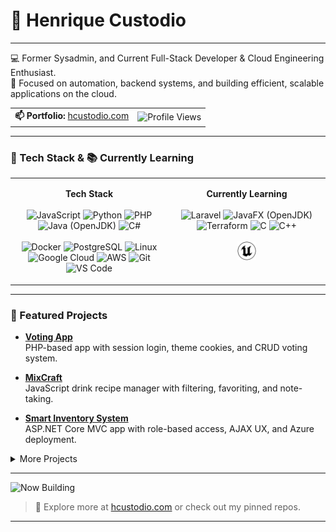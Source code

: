 # 👋 Henrique Custodio

---

💻 Former Sysadmin, and Current Full-Stack Developer & Cloud Engineering Enthusiast.   
🔧 Focused on automation, backend systems, and building efficient, scalable applications on the cloud. 

<table width="100%">
  <tr>
    <td><strong>📫 Portfolio:</strong> <a href="https://hcustodio.com">hcustodio.com</a></td>
    <td align="right"><img src="https://komarev.com/ghpvc/?username=hcustod&color=blue&style=flat-square" alt="Profile Views"/></td>
  </tr>
</table>

---

### 🚀 Tech Stack & 📚 Currently Learning

<table width="100%">
  <tr>
    <td align="center" valign="top" width="50%">

<b>Tech Stack</b><br><br>
<img src="https://cdn.simpleicons.org/javascript/F7DF1E" height="30" title="JavaScript" />
<img src="https://cdn.simpleicons.org/python/3776AB" height="30" title="Python" />
<img src="https://cdn.simpleicons.org/php/777BB4" height="30" title="PHP" />
<img src="https://cdn.simpleicons.org/openjdk/007396" height="30" title="Java (OpenJDK)" />
<img src="https://cdn.simpleicons.org/dotnet/512BD4" height="30" title="C#" />
<br><br>
<img src="https://cdn.simpleicons.org/docker/2496ED" height="30" title="Docker" />
<img src="https://cdn.simpleicons.org/postgresql/4169E1" height="30" title="PostgreSQL" />
<img src="https://cdn.simpleicons.org/linux/000000" height="30" title="Linux" />
<img src="https://cdn.simpleicons.org/googlecloud/4285F4" height="30" title="Google Cloud" />
<img src="https://upload.wikimedia.org/wikipedia/commons/9/93/Amazon_Web_Services_Logo.svg" height="30" title="AWS" />
<img src="https://cdn.simpleicons.org/git/F05032" height="30" title="Git" />
<img src="https://cdn.simpleicons.org/visualstudiocode/007ACC" height="30" title="VS Code" />

</td>
<td align="center" valign="top" width="50%">

<b>Currently Learning</b><br><br>
<img src="https://cdn.simpleicons.org/laravel/FF2D20" height="30" title="Laravel" />
<img src="https://cdn.simpleicons.org/openjdk/007396" height="30" title="JavaFX (OpenJDK)" />
<img src="https://cdn.simpleicons.org/terraform/623CE4" height="30" title="Terraform" />
<img src="https://cdn.simpleicons.org/c/00599C" height="30" title="C" />
<img src="https://cdn.simpleicons.org/cplusplus/00599C" height="30" title="C++" />
<br><br>
<img src="https://raw.githubusercontent.com/devicons/devicon/master/icons/unrealengine/unrealengine-original.svg" height="30" title="Unreal Engine" />

</td>
  </tr>
</table>


---

### 📂 Featured Projects

- [**Voting App**](https://github.com/hcustod/voting-app)  
  PHP-based app with session login, theme cookies, and CRUD voting system.

- [**MixCraft**](https://github.com/hcustod/mixcraft)  
  JavaScript drink recipe manager with filtering, favoriting, and note-taking.

- [**Smart Inventory System**](https://github.com/hcustod/inventory-management)  
  ASP.NET Core MVC app with role-based access, AJAX UX, and Azure deployment.

<details>
  <summary>More Projects</summary>

- 🎮 [**Gomoku Game**](https://github.com/hcustod/gomoku-game) — Java, Minimax AI  
- 🧙 [**ASCII Roguelike**](https://github.com/hcustod/ascii-rogue) — Terminal adventure in Python  
- ✈️ [**Flight Reservation System**](https://github.com/hcustod/FlightReservationSystem) — C# console app with file I/O

</details>

---

![Now Building](https://img.shields.io/badge/Now_Building-MixCraft-orange?style=flat-square&logo=codewars)

> 🔗 Explore more at [hcustodio.com](https://hcustodio.com) or check out my pinned repos.

---
